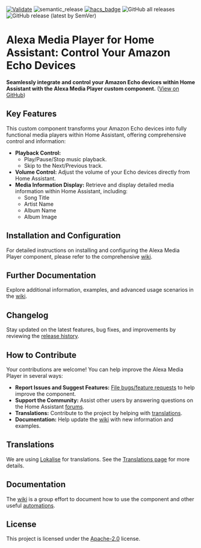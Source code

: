 [![Validate](https://github.com/alandtse/alexa_media_player/actions/workflows/validate.yaml/badge.svg)](https://github.com/alandtse/alexa_media_player/actions/workflows/validate.yaml)
![semantic_release](https://github.com/alandtse/alexa_media_player/workflows/semantic_release/badge.svg)
[![hacs_badge](https://img.shields.io/badge/HACS-Default-orange.svg)](https://github.com/hacs/integration)
![GitHub all releases](https://img.shields.io/github/downloads/alandtse/alexa_media_player/total)
![GitHub release (latest by SemVer)](https://img.shields.io/github/downloads/alandtse/alexa_media_player/latest/total)

# Alexa Media Player for Home Assistant: Control Your Amazon Echo Devices

**Seamlessly integrate and control your Amazon Echo devices within Home Assistant with the Alexa Media Player custom component.** ([View on GitHub](https://github.com/alandtse/alexa_media_player))

## Key Features

This custom component transforms your Amazon Echo devices into fully functional media players within Home Assistant, offering comprehensive control and information:

*   **Playback Control:**
    *   Play/Pause/Stop music playback.
    *   Skip to the Next/Previous track.
*   **Volume Control:** Adjust the volume of your Echo devices directly from Home Assistant.
*   **Media Information Display:** Retrieve and display detailed media information within Home Assistant, including:
    *   Song Title
    *   Artist Name
    *   Album Name
    *   Album Image

## Installation and Configuration

For detailed instructions on installing and configuring the Alexa Media Player component, please refer to the comprehensive [wiki](https://github.com/alandtse/alexa_media_player/wiki/Configuration).

## Further Documentation

Explore additional information, examples, and advanced usage scenarios in the [wiki](https://github.com/alandtse/alexa_media_player/wiki).

## Changelog

Stay updated on the latest features, bug fixes, and improvements by reviewing the [release history](https://github.com/alandtse/alexa_media_player/releases).

## How to Contribute

Your contributions are welcome! You can help improve the Alexa Media Player in several ways:

*   **Report Issues and Suggest Features:** [File bugs/feature requests](https://github.com/alandtse/alexa_media_player/issues) to help improve the component.
*   **Support the Community:** Assist other users by answering questions on the Home Assistant [forums](https://community.home-assistant.io/t/echo-devices-alexa-as-media-player-testers-needed/58639).
*   **Translations:** Contribute to the project by helping with [translations](https://app.lokalise.com/project/465185555eee18dd537ca6.39714580/).
*   **Documentation:** Help update the [wiki](https://github.com/alandtse/alexa_media_player/wiki) with new information and examples.

## Translations

We are using [Lokalise](https://app.lokalise.com/project/465185555eee18dd537ca6.39714580/) for translations.  See the [Translations page](https://github.com/alandtse/alexa_media_player/wiki/Translations) for more details.

## Documentation

The [wiki](https://github.com/alandtse/alexa_media_player/wiki) is a group effort to document how to use the component and other useful [automations](https://github.com/alandtse/alexa_media_player/wiki/Examples%3A-Automation).

## License

This project is licensed under the [Apache-2.0](LICENSE) license.